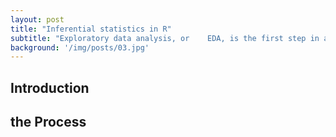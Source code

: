 ```yaml
---
layout: post
title: "Inferential statistics in R"
subtitle: "Exploratory data analysis, or	EDA, is the first step in any data science	project."
background: '/img/posts/03.jpg'
---
```


## Introduction


## the Process
